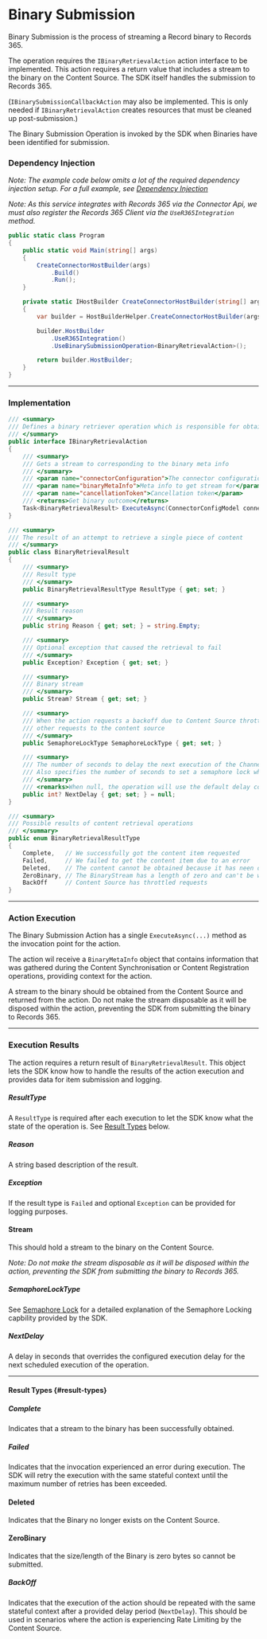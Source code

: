 # Binary Submission

Binary Submission is the process of streaming a Record binary to Records 365.

The operation requires the `IBinaryRetrievalAction` action interface to be implemented.
This action requires a return value that includes a stream to the binary on the Content Source.
The SDK itself handles the submission to Records 365.

(`IBinarySubmissionCallbackAction` may also be implemented. This is only needed if `IBinaryRetrievalAction` creates resources that must be cleaned up post-submission.)

The Binary Submission Operation is invoked by the SDK when Binaries have been identified for submission.

### Dependency Injection

*Note: The example code below omits a lot of the required dependency injection setup.  For a full example, see [Dependency Injection](../dependency_injection.md)*

*Note: As this service integrates with Records 365 via the Connector Api, we must also register the Records 365 Client via the `UseR365Integration` method.*
```cs
public static class Program
{
    public static void Main(string[] args)
    {
        CreateConnectorHostBuilder(args)
            .Build()
            .Run();
    }

    private static IHostBuilder CreateConnectorHostBuilder(string[] args)
    {
        var builder = HostBuilderHelper.CreateConnectorHostBuilder(args);

        builder.HostBuilder
            .UseR365Integration()
            .UseBinarySubmissionOperation<BinaryRetrievalAction>();

        return builder.HostBuilder;
    }
}
```

---

### Implementation
```cs
/// <summary>
/// Defines a binary retriever operation which is responsible for obtaining a stram to a binary within the Content Source.
/// </summary>
public interface IBinaryRetrievalAction
{
    /// <summary>
    /// Gets a stream to corresponding to the binary meta info
    /// </summary>
    /// <param name="connectorConfiguration">The connector configuration</param>
    /// <param name="binaryMetaInfo">Meta info to get stream for</param>
    /// <param name="cancellationToken">Cancellation token</param>
    /// <returns>Get binary outcome</returns>
    Task<BinaryRetrievalResult> ExecuteAsync(ConnectorConfigModel connectorConfiguration, BinaryMetaInfo binaryMetaInfo, CancellationToken cancellationToken);
}

/// <summary>
/// The result of an attempt to retrieve a single piece of content
/// </summary>
public class BinaryRetrievalResult
{
    /// <summary>
    /// Result type
    /// </summary>
    public BinaryRetrievalResultType ResultType { get; set; }

    /// <summary>
    /// Result reason
    /// </summary>
    public string Reason { get; set; } = string.Empty;

    /// <summary>
    /// Optional exception that caused the retrieval to fail
    /// </summary>
    public Exception? Exception { get; set; }

    /// <summary>
    /// Binary stream
    /// </summary>
    public Stream? Stream { get; set; }

    /// <summary>
    /// When the action requests a backoff due to Content Source throttling, this specifies how the semphore should lock
    /// other requests to the content source
    /// </summary>
    public SemaphoreLockType SemaphoreLockType { get; set; }

    /// <summary>
    /// The number of seconds to delay the next execution of the Channel Discovery
    /// Also specifies the number of seconds to set a semaphore lock when a BackOff result is returned
    /// </summary>
    /// <remarks>When null, the operation will use the default delay configuration</remarks>
    public int? NextDelay { get; set; } = null;
}

/// <summary>
/// Possible results of content retrieval operations
/// </summary>
public enum BinaryRetrievalResultType
{
    Complete,   // We successfully got the content item requested
    Failed,     // We failed to get the content item due to an error
    Deleted,    // The content cannot be obtained because it has neen deleted
    ZeroBinary, // The BinaryStream has a length of zero and can't be written to blob
    BackOff     // Content Source has throttled requests
}
```

---

### Action Execution
The Binary Submission Action has a single `ExecuteAsync(...)` method as the invocation point for the action.

The action wil receive a `BinaryMetaInfo` object that contains information that was gathered during the
Content Synchronisation or Content Registration operations, providing context for the action.

A stream to the binary should be obtained from the Content Source and returned from the action.
Do not make the stream disposable as it will be disposed within the action, preventing the SDK from submitting the binary to Records 365.

---

### Execution Results
The action requires a return result of `BinaryRetrievalResult`.  This object lets the SDK know how to handle the results of the action execution and provides data for item submission and logging.

##### ResultType
A `ResultType` is required after each execution to let the SDK know what the state of the operation is. See [Result Types](#result-types) below.

##### Reason
A string based description of the result.

##### Exception
If the result type is `Failed` and optional `Exception` can be provided for logging purposes.

#### Stream
This should hold a stream to the binary on the Content Source.

*Note: Do not make the stream disposable as it will be disposed within the action, preventing the SDK from submitting the binary to Records 365.*

##### SemaphoreLockType
See [Semaphore Lock](../semaphore_lock.md) for a detailed explanation of the Semaphore Locking capbility provided by the SDK.

##### NextDelay
A delay in seconds that overrides the configured execution delay for the next scheduled execution of the operation.

---
#### Result Types {#result-types}

##### Complete
Indicates that a stream to the binary has been successfully obtained.

##### Failed
Indicates that the invocation experienced an error during execution.  The SDK will retry the execution with the same stateful context until the maximum number of retries has been exceeded.

#### Deleted
Indicates that the Binary no longer exists on the Content Source.

#### ZeroBinary
Indicates that the size/length of the Binary is zero bytes so cannot be submitted.

##### BackOff
Indicates that the execution of the action should be repeated with the same stateful context after a provided delay period (`NextDelay`).  This should be used in scenarios where the action is experiencing Rate Limiting by the Content Source.
